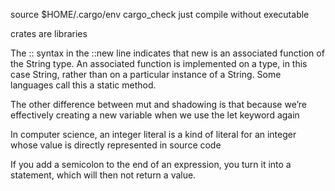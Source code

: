 source $HOME/.cargo/env
cargo_check just compile without executable

crates are libraries

The :: syntax in the ::new line indicates that new is an associated function of the String type. An associated function is implemented on a type, in this case String, rather than on a particular instance of a String. Some languages call this a static method.

The other difference between mut and shadowing is that because we’re effectively creating a new variable when we use the let keyword again

In computer science, an integer literal is a kind of literal for an integer whose value is directly represented in source code

 If you add a semicolon to the end of an expression, you turn it into a statement, which will then not return a value. 